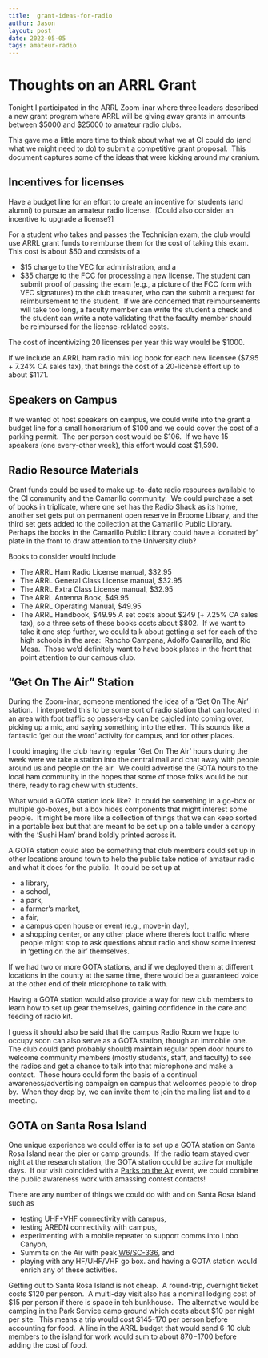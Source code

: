 ```yaml
---
title:  grant-ideas-for-radio
author: Jason
layout: post
date: 2022-05-05
tags: amateur-radio
---
```


# Thoughts on an ARRL Grant
Tonight I participated in the ARRL Zoom-inar where three leaders described a new grant program where ARRL will be giving away grants in amounts between $5000 and $25000 to amateur radio clubs.

This gave me a little more time to think about what we at CI could do (and what we might need to do) to submit a competitive grant proposal.  This document captures some of the ideas that were kicking around my cranium.

## Incentives for licenses
Have a budget line for an effort to create an incentive for students (and alumni) to pursue an amateur radio license.  [Could also consider an incentive to upgrade a license?]

For a student who takes and passes the Technician exam, the club would use ARRL grant funds to reimburse them for the cost of taking this exam.  This cost is about $50 and consists of a
-   $15 charge to the VEC for administration, and a
-   $35 charge to the FCC for processing a new license.
The student can submit proof of passing the exam (e.g., a picture of the FCC form with VEC signatures) to the club treasurer, who can the submit a request for reimbursement to the student.  If we are concerned that reimbursements will take too long, a faculty member can write the student a check and the student can write a note validating that the faculty member should be reimbursed for the license-reklated costs.

The cost of incentivizing 20 licenses per year this way would be $1000.

If we include an ARRL ham radio mini log book for each new licensee ($7.95 + 7.24% CA sales tax), that brings the cost of a 20-license effort up to about $1171.

## Speakers on Campus
If we wanted ot host speakers on campus, we could write into the grant a budget line for a small honorarium of $100 and we could cover the cost of a parking permit.  The per person cost would be $106.  If we have 15 speakers (one every-other week), this effort would cost $1,590.

## Radio Resource Materials

Grant funds could be used to make up-to-date radio resources available to the CI community and the Camarillo community.  We could purchase a set of books in triplicate, where one set has the Radio Shack as its home, another set gets put on permanent open reserve in Broome Library, and the third set gets added to the collection at the Camarillo Public Library.  Perhaps the books in the Camarillo Public Library could have a ‘donated by’ plate in the front to draw attention to the University club?

Books to consider would include
-   The ARRL Ham Radio License manual, $32.95
-   The ARRL General Class License manual, $32.95
-   The ARRL Extra Class License manual, $32.95
-   The ARRL Antenna Book, $49.95
-   The ARRL Operating Manual, $49.95
-   The ARRL Handbook, $49.95
A set costs about $249 (+ 7.25% CA sales tax), so a three sets of these books costs about $802.  If we want to take it one step further, we could talk about getting a set for each of the high schools in the area:  Rancho Campana, Adolfo Camarillo, and Rio Mesa.  Those we’d definitely want to have book plates in the front that point attention to our campus club.

## “Get On The Air” Station
During the Zoom-inar, someone mentioned the idea of a ‘Get On The Air’ station.  I interpreted this to be some sort of radio station that can located in an area with foot traffic so passers-by can be cajoled into coming over, picking up a mic, and saying something into the ether.  This sounds like a fantastic ‘get out the word’ activity for campus, and for other places.

I could imaging the club having regular ‘Get On The Air’ hours during the week were we take a station into the central mall and chat away with people around us and people on the air.  We could advertise the GOTA hours to the local ham community in the hopes that some of those folks would be out there, ready to rag chew with students.

What would a GOTA station look like?  It could be something in a go-box or multiple go-boxes, but a box hides components that might interest some people.  It might be more like a collection of things that we can keep sorted in a portable box but that are meant to be set up on a table under a canopy with the ‘Sushi Ham’ brand boldly printed across it.

A GOTA station could also be something that club members could set up in other locations around town to help the public take notice of amateur radio and what it does for the public.  It could be set up at
*   a library,
*   a school,
*   a park,
*   a farmer’s market,
*   a fair,
*   a campus open house or event (e.g., move-in day),
*   a shopping center,
or any other place where there’s foot traffic where people might stop to ask questions about radio and show some interest in ‘getting on the air’ themselves.

If we had two or more GOTA stations, and if we deployed them at different locations in the county at the same time, there would be a guaranteed voice at the other end of their microphone to talk with.

Having a GOTA station would also provide a way for new club members to learn how to set up gear themselves, gaining confidence in the care and feeding of radio kit.

I guess it should also be said that the campus Radio Room we hope to occupy soon can also serve as a GOTA station, though an immobile one.  The club could (and probably should) maintain regular open door hours to welcome community members (mostly students, staff, and faculty) to see the radios and get a chance to talk into that microphone and make a contact.  Those hours could form the basis of a continual awareness/advertising campaign on campus that welcomes people to drop by.  When they drop by, we can invite them to join the mailing list and to a meeting.

## GOTA on Santa Rosa Island
One unique experience we could offer is to set up a GOTA station on Santa Rosa Island near the pier or camp grounds.  If the radio team stayed over night at the research station, the GOTA station could be active for multiple days.  If our visit coincided with a [Parks on the Air](https://parksontheair.com/) event, we could combine the public awareness work with amassing contest contacts!

There are any number of things we could do with and on Santa Rosa Island such as
-   testing UHF+VHF connectivity with campus,
-   testing AREDN connectivity with campus,
-   experimenting with a mobile repeater to support comms into Lobo Canyon,
-   Summits on the Air with peak [W6/SC-336](https://sotl.as/summits/W6/SC-336), and
-   playing with any HF/UHF/VHF go box.
and having a GOTA station would enrich any of these activities.

Getting out to Santa Rosa Island is not cheap.  A round-trip, overnight ticket costs $120 per person.  A multi-day visit also has a nominal lodging cost of $15 per person if there is space in teh bunkhouse.  The alternative would be camping in the Park Service camp ground which costs about $10 per night per site.  This means a trip would cost $145-170 per person before accounting for food.  A line in the ARRL budget that would send 6-10 club members to the island for work would sum to about $870-$1700 before adding the cost of food.
